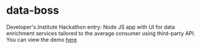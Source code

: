 # data-boss

Developer's.Institute Hackathon entry: Node JS app with UI for data enrichment services tailored to the average consumer using third-party API. 
You can view the demo [here](https://data-boss-ui.herokuapp.com/)
